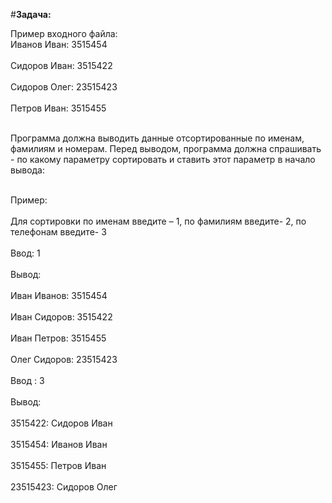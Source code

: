 #**Задача:**

Пример входного файла:\
Иванов Иван: 3515454\
<br/>Сидоров Иван: 3515422<br/>
<br/>Сидоров Олег: 23515423<br/>
<br/>Петров Иван: 3515455<br/>

<br/>Программа должна выводить данные отсортированные по именам, фамилиям и номерам. Перед выводом, программа должна спрашивать - по какому параметру сортировать и ставить этот параметр в начало вывода:<br/>

<br/>Пример:<br/>
<br/>Для сортировки по именам введите – 1, по фамилиям введите- 2, по телефонам введите- 3<br/>
<br/>Ввод: 1<br/>
<br/>Вывод:<br/>
<br/>Иван Иванов: 3515454<br/>
<br/>Иван Сидоров: 3515422<br/>
<br/>Иван Петров: 3515455<br/>
<br/>Олег Сидоров: 23515423<br/>
<br/>Ввод : 3<br/>
<br/>Вывод:<br/>
<br/>3515422: Сидоров Иван<br/>
<br/>3515454: Иванов Иван<br/>
<br/>3515455: Петров Иван<br/>
<br/>23515423: Сидоров Олег<br/>
